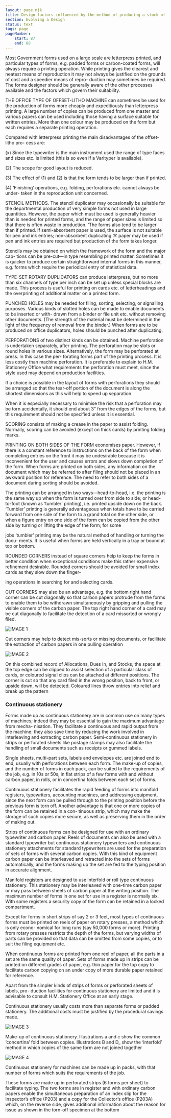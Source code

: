 ```yaml
---
layout: page.njk
title: Design factors influenced by the method of producing a stock of forms
section: Evolving a Design
status: text
tags: page
pageNumber:
    start: 87
    end: 88
---
```


Most Government forms used on a large scale are letterpress printed, and particular
types of forms, e.g. padded forms or carbon-coated forms, will always require a
printing operation. While printing gives the clearest and neatest means of reproduction
it may not always be justified on the grounds of cost and a speedier means of repro-
duction may sometimes be required. The forms designer should be generally aware of
the other processes available and the factors which govern their suitability.

THE OFFICE TYPE OF OFFSET-LITHO MACHINE can sometimes be used for the
production of forms more cheaply and expeditiously than letterpress printing. A large
number of copies can be produced from one master and various papers can be used
including those having a surface suitable for written entries. More than one colour
may be produced on the form but each requires a separate printing operation.

Compared with letterpress printing the main disadvantages of the offset-litho pro-
cess are:

(x) Since the typewriter is the main instrument used the range of type faces and
sizes etc. is limited (this is so even if a Varityper is available).

(2) The scope for good layout is reduced.

(3) The effect of (1) and (2) is that the form tends to be larger than if printed.

(4) ‘Finishing’ operations, e.g. folding, perforations etc. cannot always be under-
taken in the reproduction unit concerned.

STENCIL METHODS. The stencil duplicator may occasionally be suitable for the
departmental production of very simple forms not used in large quantities. However,
the paper which must be used is generally heavier than is needed for printed forms,
and the range of paper sizes is limited so that there is often waste in production. ‘The
forms also tend to be larger than if printed. If semi-absorbent paper is used, the surface
is not suitable for pen and ink entries; non-absorbent duplicating ‘A’ paper may be
used if pen and ink entries are required but production of the form takes longer.

Stencils may be obtained on which the framework of the form and the major cap-
tions can be pre-cut—in type resembling printed matter. Sometimes it is quicker to
produce certain straightforward internal forms in this manner, e.g. forms which require
the periodical entry of statistical data.

TYPE-SET ROTARY DUPLICATORS can produce letterpress, but no more than six
channels of type per inch can be set up unless special blocks are made. This process is
useful for printing on cards etc. of letterheadings and the overprinting of additional
matter on a printed form.

PUNCHED HOLES may be needed for filing, sorting, selecting, or signalling purposes.
Various kinds of slotted holes can be made to enable documents to be inserted or with-
drawn from a binder or file unit etc. without removing other documents. (The
strength of the material must be determined in the light of the frequency of removal
from the binder.) When forms are to be produced on office duplicators, holes should be
punched after duplicating.

PERFORATIONS of two distinct kinds can be obtained. Machine perforation is
undertaken separately, after printing. The perforation may be slots or round holes in
various sizes. Alternatively, the form may be perforated at press. In this case the per-
forating forms part of the printing process. It is less costly than machine perforation.
It is preferable to explain to H.M. Stationery Office what requirements the perforation
must meet, since the style used may depend on production facilities.

If a choice is possible in the layout of forms with perforations they should be
arranged so that the tear-off portion of the document is along the shortest dimensions
as this will help to speed up separation.

When it is especially necessary to minimise the risk that a perforation may be torn
accidentally, it should end about 3” from the edges of the forms, but this requirement
should not be specified unless it is essential.

SCORING consists of making a crease in the paper to assist folding. Normally,
scoring can be avoided (except on thick cards) by printing folding marks.

PRINTING ON BOTH SIDES OF THE FORM economises paper. However, if there is
a constant reference to instructions on the back of the form when completing entries
on the front it may be undesirable because it is inconvenient for the user and causes
errors and slows down completion of the form. When forms are printed on both sides,
any information on the document which may be referred to after filing should not be
placed in an awkward position for reference. The need to refer to both sides of a
document during sorting should be avoided.

The printing can be arranged in two ways—head-to-head, i.e. the printing is the
same way up when the form is turned over from side to side; or head-to-foot (known
as ‘tumbler’ printing), i.e. printed upside down on the back. ‘Tumbler’ printing is
generally advantageous when totals have to be carried forward from one side of the
form to a grand total on the other side, or when a figure entry on one side of the form
can be copied from the other side by turning or lifting the edge of the form; for some

jobs ‘tumbler’ printing may be the natural method of handling or turning the docu-
ments. It is useful when forms are held vertically in a tray or bound at top or bottom.

ROUNDED CORNERS instead of square corners help to keep the forms in better
condition when exceptional conditions make this rather expensive refinement desirable.
Rounded corners should be avoided for small index cards as they slow down the finger-

ing operations in searching for and selecting cards.

CUT CORNERS may also be an advantage, e.g. the bottom right hand corner can be
cut diagonally so that carbon papers protrude from the forms to enable them to be
withdrawn simultaneously by gripping and pulling the visible corners of the carbon
paper. The top right hand corner of a card may be cut diagonally to facilitate the
detection of a card missorted or wrongly filed.

![IMAGE 1](https://www.fillmurray.com/g/500/501)

Cut corners may help to detect mis-sorts or missing documents, or facilitate the extraction
of carbon papers in one pulling operation


![IMAGE 2](https://www.fillmurray.com/g/500/502)

On this combined record of Allocations, Dues In, and Stocks, the space at the top edge
can be clipped to assist selection of a particular class of cards, or coloured signal clips
can be attached at different positions. The corner is cut so that any card filed in the wrong
position, back to front, or upside down, will be detected. Coloured lines throw entries
into relief and break up the pattern

### Continuous stationery

Forms made up as continuous stationery are in common use on many types of
machines; indeed they may be essential to gain the maximum advantage from mecha-
nisation. They facilitate a continuous and rapid output from the machine: they also
save time by reducing the work involved in interleaving and extracting carbon paper.
Semi-continuous stationery in strips or perforated sheets like postage stamps may also
facilitate the handling of small documents such as receipts or gummed labels.

Single sheets, multi-part sets, labels and envelopes etc. are joined end to end, usually
with perforations between each form. The make-up of copies, and the number of
forms in each pack, can be suited to the requirements of the job, e.g. in 10s or 50s, in
flat strips of a few forms with and without carbon paper, in rolls, or in concertina folds
between each set of forms.

Continuous stationery facilitates the rapid feeding of forms into manifold registers,
typewriters, accounting machines, and addressing equipment, since the next form
can be pulled through to the printing position before the previous form is torn off.
Another advantage is that one or more copies of the form can be retained in a con-
tinuous strip, which may make the storage of such copies more secure, as well as
preserving them in the order of making out.

Strips of continuous forms can be designed for use with an ordinary typewriter and
carbon paper. Reels of documents can also be used with a standard typewriter but
continuous stationery typewriters and continuous stationery attachments for standard
typewriters are used for the preparation of sets of forms with several carbon copies.
With this kind of equipment carbon paper can be interleaved and retracted into the
sets of forms automatically, and the forms making up the set are fed to the typing
position in accurate alignment.

Manifold registers are designed to use interfold or roll type continuous stationery.
This stationery may be interleaved with one-time carbon paper or may pass between
sheets of carbon paper at the writing position. The maximum number of forms in one
set for use in a register is normally six. With some registers a security copy of the form
can be retained in a locked compartment.

Except for forms in short strips of say 2 or 3 feet, most types of continuous forms
must be printed on reels of paper on rotary presses, a method which is only econo-
nomical for long runs (say 50,000 forms or more). Printing from rotary presses
restricts the depth of the forms, but varying widths of parts can be provided so that
data can be omitted from some copies, or to suit the filing equipment etc.

When continuous forms are printed from one reel of paper, all the parts in a set are
the same quality of paper. Sets of forms made up in strips can be printed on different
grades of paper, e.g. thin paper for the top copy to facilitate carbon copying on an
under copy of more durable paper retained for reference.

Apart from the simpler kinds of strips of forms or perforated sheets of labels, pro-
duction facilities for continuous stationery are limited and it is advisable to consult
H.M. Stationery Office at an early stage.

Continuous stationery usually costs more than separate forms or padded stationery.
The additional costs must be justified by the procedural savings made.

![IMAGE 3](https://www.fillmurray.com/g/500/503)


Make-up of continuous stationery.
Illustrations a and c show the common
‘concertina’ fold between copies.
Illustrations B and D_ show the ‘interfold’
method in which copies of the same
form are not joined together

![IMAGE 4](https://www.fillmurray.com/g/500/504)


Continuous stationery for machines can be made up in packs, with that number of forms
which suits the requirements of the job.

These forms are made up in perforated strips (6 forms per sheet) to facilitate typing. The
two forms are in register and with ordinary carbon papers enable the simultaneous
preparation of an index slip for the Inspector’s office (P203) and a copy for the Collector’s
office (P203A) which, on the reverse side, gives additional information about the reason for
issue as shown in the torn-off specimen at the bottom

